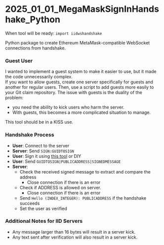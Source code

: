 
# 2025_01_01_MegaMaskSignInHandshake_Python

When tool will be ready: `import iidwshandshake`

Python package to create Ethereum MetaMask-compatible WebSocket connections from handshake.

### Guest User

I wanted to implement a guest system to make it easier to use, but it made the code unnecessarily complex.  
If you want to allow guests, create one server specifically for guests and another for regular users.
Then, use a script to add guests more easily to your Git claim repository.
The issue with guests is the duality of the problem: 
- you need the ability to kick users who harm the server.
- With guests, this becomes a more complicated situation to manage.

This tool should be in a KISS use.

### Handshake Process

- **User**: Connect to the server  
- **Server**: Send `SIGN:GUIDTOSIGN`  
- **User**: Sign it using [this tool](https://github.com/EloiStree/SignMetaMaskTextHere) or DIY
- **User**: Send `GUIDTOSIGN|PUBLICADDRESS|SIGNEDMESSAGE`  
- **Server**:  
  - Check the received signed message to extract and compare the address  
    - Close connection if there is an error
  - Check if ADDRESS is allowed on server.
    - Close connection if there is an error
  - Send `Hello (INDEX_INTEGER): PUBLICADDRESS` if the handshake succeeds  
  - Set the user as verified   

### Additional Notes for IID Servers

- Any message larger than 16 bytes will result in a server kick.  
- Any text sent after verification will also result in a server kick.  
